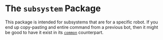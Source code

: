 # The `subsystem` Package

This package is intended for subsystems that are for a specific
robot. If you end up copy-pasting and entire command from a previous
bot, then it might be good to have it exist in its [`common`](../common/subsystem)
counterpart.